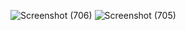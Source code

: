 ![Screenshot (706)](https://github.com/N-Mohammed-Swalih/Luminar_Assignments/assets/137269292/70f579f0-dc64-4271-bff6-5decea6d944a)
![Screenshot (705)](https://github.com/N-Mohammed-Swalih/Luminar_Assignments/assets/137269292/37bb61a0-4e9e-4085-8e46-42c0aab4948d)
